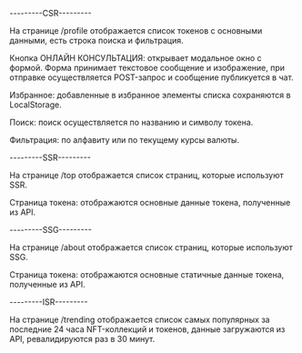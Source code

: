 ---------CSR---------

На странице /profile отображается список токенов с основными данными, есть строка поиска и фильтрация.

Кнопка ОНЛАЙН КОНСУЛЬТАЦИЯ: открывает модальное окно с формой. Форма принимает текстовое сообщение и изображение, при отправке осуществляется POST-запрос и сообщение публикуется в чат.

Избранное: добавленные в избранное элементы списка сохраняются в LocalStorage.

Поиск: поиск осуществляется по названию и символу токена.

Фильтрация: по алфавиту или по текущему курсы валюты.

---------SSR---------

На странице /top отображается список страниц, которые используют SSR.

Страница токена: отображаются основные данные токена, полученные из API.

---------SSG---------

На странице /about отображается список страниц, которые используют SSG.

Страница токена: отображаются основные статичные данные токена, полученные из API.

---------ISR---------

На странице /trending отображается список самых популярных за последние 24 часа NFT-коллекций и токенов, данные загружаются из API, ревалидируются раз в 30 минут.
